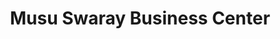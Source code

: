 ---
title: "Musu Swaray Business Center"
url: /monrovia/musu-swaray-business-center/
shop: Dorfladen
---